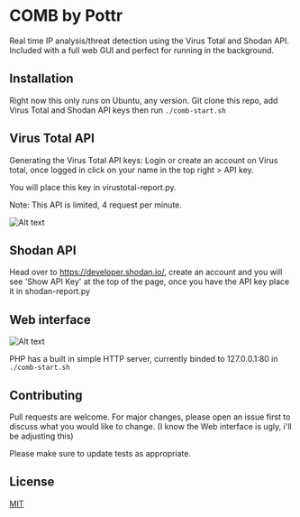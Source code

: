 # COMB by Pottr
Real time IP analysis/threat detection using the Virus Total and Shodan API. Included with a full web GUI and perfect for running in the background. 

## Installation

Right now this only runs on Ubuntu, any version. Git clone this repo, add Virus Total and Shodan API keys then run `./comb-start.sh`

## Virus Total API
Generating the Virus Total API keys: 
Login or create an account on Virus total, once logged in click on your name in the top right > API key.

You will place this key in virustotal-report.py. 

Note: This API is limited, 4 request per minute.


![Alt text](https://i.imgur.com/fa83tXm.png)

## Shodan API 

Head over to https://developer.shodan.io/, create an account and you will see 'Show API Key' at the top of the page, once you have the API key place it in shodan-report.py

## Web interface

![Alt text](https://i.imgur.com/7nelWAH.png)

PHP has a built in simple HTTP server, currently binded to 127.0.0.1:80 in  `./comb-start.sh` 

## Contributing
Pull requests are welcome. For major changes, please open an issue first to discuss what you would like to change. (I know the Web interface is ugly, i'll be adjusting this) 

Please make sure to update tests as appropriate.

## License
[MIT](https://choosealicense.com/licenses/mit/)
